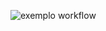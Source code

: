 

![exemplo workflow](https://github.com/deckerde/impacta-aula/actions/workflows/entrega.yml/badge.svg)
